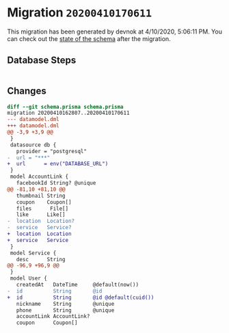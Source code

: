 # Migration `20200410170611`

This migration has been generated by devnok at 4/10/2020, 5:06:11 PM.
You can check out the [state of the schema](./schema.prisma) after the migration.

## Database Steps

```sql

```

## Changes

```diff
diff --git schema.prisma schema.prisma
migration 20200410162807..20200410170611
--- datamodel.dml
+++ datamodel.dml
@@ -3,9 +3,9 @@
 }
 datasource db {
   provider = "postgresql"
-  url = "***"
+  url      = env("DATABASE_URL")
 }
 model AccountLink {
   facebookId String? @unique
@@ -81,10 +81,10 @@
   thumbnail String
   coupon    Coupon[]
   files      File[]
   like      Like[]
-  location  Location?
-  service   Service?
+  location  Location
+  service   Service
 }
 model Service {
   desc      String
@@ -96,9 +96,9 @@
 }
 model User {
   createdAt   DateTime     @default(now())
-  id          String       @id
+  id          String       @id @default(cuid())
   nickname    String       @unique
   phone       String       @unique
   accountLink AccountLink?
   coupon      Coupon[]
```


